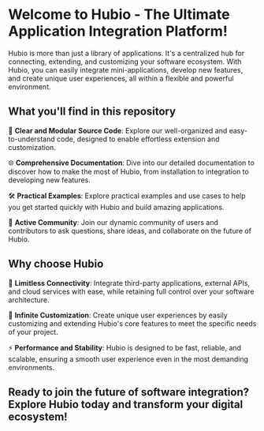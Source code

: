 # Welcome to Hubio - The Ultimate Application Integration Platform!

Hubio is more than just a library of applications. It's a centralized hub for connecting, extending, and customizing your software ecosystem. With Hubio, you can easily integrate mini-applications, develop new features, and create unique user experiences, all within a flexible and powerful environment.

## What you'll find in this repository

🚀 **Clear and Modular Source Code**: Explore our well-organized and easy-to-understand code, designed to enable effortless extension and customization.

🌐 **Comprehensive Documentation**: Dive into our detailed documentation to discover how to make the most of Hubio, from installation to integration to developing new features.

🛠️ **Practical Examples**: Explore practical examples and use cases to help you get started quickly with Hubio and build amazing applications.

💬 **Active Community**: Join our dynamic community of users and contributors to ask questions, share ideas, and collaborate on the future of Hubio.

## Why choose Hubio

🔗 **Limitless Connectivity**: Integrate third-party applications, external APIs, and cloud services with ease, while retaining full control over your software architecture.

🎨 **Infinite Customization**: Create unique user experiences by easily customizing and extending Hubio's core features to meet the specific needs of your project.

⚡ **Performance and Stability**: Hubio is designed to be fast, reliable, and scalable, ensuring a smooth user experience even in the most demanding environments.

## Ready to join the future of software integration? Explore Hubio today and transform your digital ecosystem!


